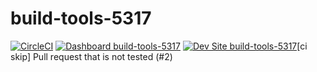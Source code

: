 # build-tools-5317

[![CircleCI](https://circleci.com/gh/pantheon-ci-bot/build-tools-5317.svg?style=shield)](https://circleci.com/gh/pantheon-ci-bot/build-tools-5317)
[![Dashboard build-tools-5317](https://img.shields.io/badge/dashboard-build_tools_5317-yellow.svg)](https://dashboard.pantheon.io/sites/3eda885e-7e00-46ff-932e-67181f6837a1#dev/code)
[![Dev Site build-tools-5317](https://img.shields.io/badge/site-build_tools_5317-blue.svg)](http://dev-build-tools-5317.pantheonsite.io/)[ci skip] Pull request that is not tested (#2)
